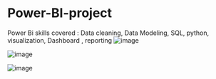 # Power-BI-project
Power Bi skills covered : Data cleaning, Data Modeling, SQL, python, visualization, Dashboard , reporting
![image](https://github.com/user-attachments/assets/2a214f1b-7d9a-4422-86f1-08da0b0f0945)

![image](https://github.com/user-attachments/assets/b476f539-7f71-4abb-90ac-cc1e3eacd9c8)

![image](https://github.com/user-attachments/assets/02642e35-5455-4572-b8cf-57db0a86103b)

